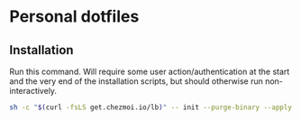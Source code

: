 # Personal dotfiles

## Installation

Run this command.
Will require some user action/authentication at the start and the very end
of the installation scripts, but should otherwise run non-interactively.

```sh
sh -c "$(curl -fsLS get.chezmoi.io/lb)" -- init --purge-binary --apply sadamczyk
```
